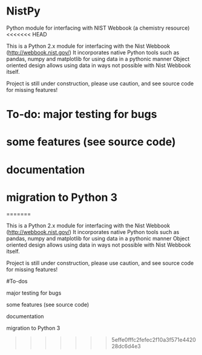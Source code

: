 # NistPy
Python module for interfacing with NIST Webbook (a chemistry resource)
<<<<<<< HEAD

This is a Python 2.x module for interfacing with the Nist Webbook (http://webbook.nist.gov/)
It incorporates native Python tools such as pandas, numpy and matplotlib for using data in a pythonic manner
Object oriented design allows using data in ways not possible with Nist Webbook itself.

Project is still under construction, please use caution, and see source code for missing features!

# To-do:	major testing for bugs
#		some features (see source code)
#		documentation
#		migration to Python 3
=======

This is a Python 2.x module for interfacing with the Nist Webbook (http://webbook.nist.gov/)
It incorporates native Python tools such as pandas, numpy and matplotlib for using data in a pythonic manner
Object oriented design allows using data in ways not possible with Nist Webbook itself.

Project is still under construction, please use caution, and see source code for missing features!

#To-dos

major testing for bugs

some features (see source code)

documentation

migration to Python 3
>>>>>>> 5effe0fffc2fefec2f10a3f571e442028dc6d4e3
